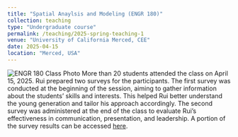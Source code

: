 ```yaml
---
title: "Spatial Anaylsis and Modeling (ENGR 180)"
collection: teaching
type: "Undergraduate course"
permalink: /teaching/2025-spring-teaching-1
venue: "University of California Merced, CEE"
date: 2025-04-15
location: "Merced, USA"
---
```

![ENGR 180 Class Photo](/images/20250415_161444898_iOS.png)
More than 20 students attended the class on April 15, 2025. Rui prepared two surveys for the participants. The first survey was conducted at the beginning of the session, aiming to gather information about the students’ skills and interests. This helped Rui better understand the young generation and tailor his approach accordingly. The second survey was administered at the end of the class to evaluate Rui’s effectiveness in communication, presentation, and leadership. A portion of the survey results can be accessed [here](https://drive.google.com/file/d/1sQx-iy8hCPcJqZwYrSHoo-C8KeYjIAY3/view?usp=drive_link).

